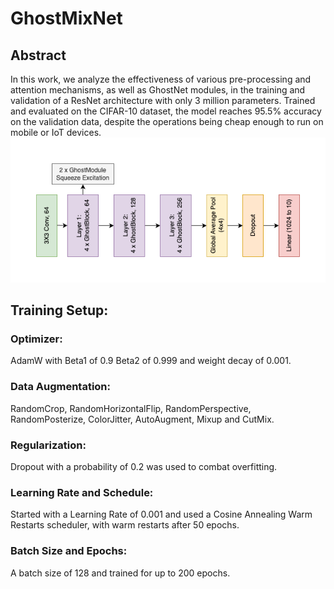# GhostMixNet
## Abstract
In this work, we analyze the effectiveness of various pre-processing and attention mechanisms, as well as GhostNet modules, in the training and validation of a ResNet architecture with only 3 million parameters. Trained and evaluated on the CIFAR-10 dataset, the model reaches 95.5\% accuracy on the validation data, despite the operations being cheap enough to run on mobile or IoT devices.
![Model Architecture](DL_2.png)
## Training Setup:
### Optimizer: 
AdamW with Beta1 of 0.9 Beta2 of 0.999 and weight decay of 0.001.
### Data Augmentation: 
RandomCrop, RandomHorizontalFlip, RandomPerspective, RandomPosterize, ColorJitter, AutoAugment, Mixup and CutMix.
### Regularization:
Dropout with a probability of 0.2 was used to combat overfitting.
### Learning Rate and Schedule:
Started with a Learning Rate of 0.001 and used a Cosine Annealing Warm Restarts scheduler, with warm restarts after 50 epochs.
### Batch Size and Epochs:
A batch size of 128 and trained for up to 200 epochs.
